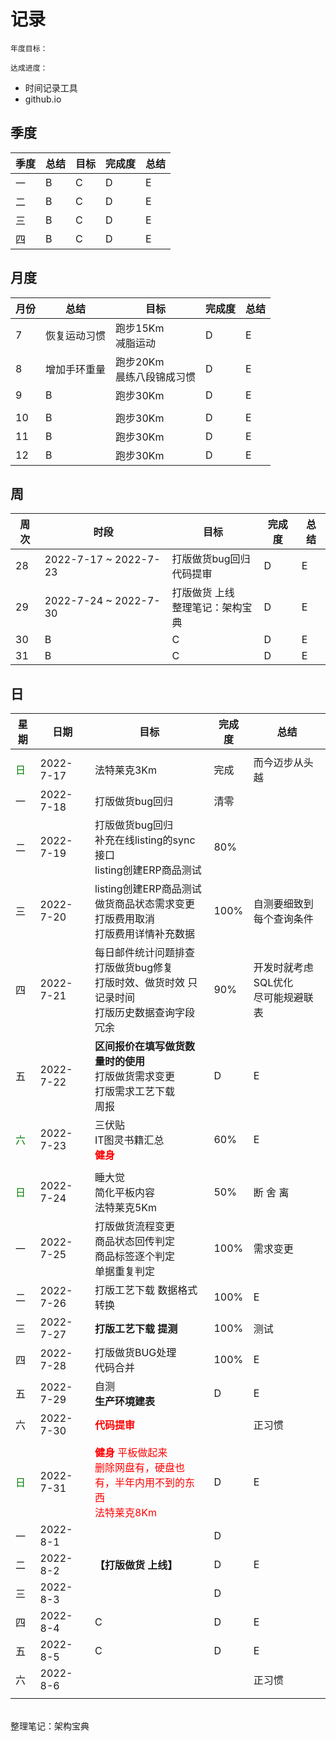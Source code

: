 # 记录

```tip
年度目标：

达成进度：
```

* 时间记录工具
* github.io

## 季度

| 季度 | 总结 | 目标 | 完成度 | 总结 |
| ---- | ---- | ---- | ---- | ---- |
| 一 | B | C | D | E |
| 二 | B | C | D | E |
| 三 | B | C | D | E |
| 四 | B | C | D | E |

## 月度

| 月份 | 总结 | 目标 | 完成度 | 总结 |
| ---- | ---- | ---- | ---- | ---- |
| 7 | 恢复运动习惯 | 跑步15Km<br>减脂运动 | D | E |
| 8 | 增加手环重量 | 跑步20Km<br>晨练八段锦成习惯 | D | E |
| 9 | B | 跑步30Km | D | E |
|  |  |  |  |  |
| 10 | B | 跑步30Km | D | E |
| 11 | B | 跑步30Km | D | E |
| 12 | B | 跑步30Km | D | E |

## 周

| 周次 | 时段 | 目标 | 完成度 | 总结 |
| ---- | ---- | ---- | ---- | ---- |
| 28 | 2022-7-17 ~ 2022-7-23 | 打版做货bug回归<br>代码提审 | D | E |
| 29 | 2022-7-24 ~ 2022-7-30 | 打版做货 上线<br>整理笔记：架构宝典 | D | E |
| 30 | B | C | D | E |
| 31 | B | C | D | E |

## 日

| 星期 | 日期 | 目标 | 完成度 | 总结 |
| ---- | ---- | ---- | ---- | ---- |
|  |  |  |  |  |
| <font color='green'>日 | 2022-7-17 | 法特莱克3Km | 完成 | 而今迈步从头越 |
| 一 | 2022-7-18 | 打版做货bug回归 | 清零 |  |
| 二 | 2022-7-19 | 打版做货bug回归<br>补充在线listing的sync接口<br>listing创建ERP商品测试 | 80%|  |
| 三 | 2022-7-20 | listing创建ERP商品测试<br>做货商品状态需求变更<br>打版费用取消<br>打版费用详情补充数据 | 100% | 自测要细致到每个查询条件 |
| 四 | 2022-7-21 | 每日邮件统计问题排查<br>打版做货bug修复<br>打版时效、做货时效 只记录时间<br>打版历史数据查询字段冗余| 90% | 开发时就考虑SQL优化<br>尽可能规避联表 |
| 五 | 2022-7-22 | **区间报价在填写做货数量时的使用**<br>打版做货需求变更<br>打版需求工艺下载<br>周报 | D | E |
| <font color='green'>六 | 2022-7-23 | 三伏贴<br>IT图灵书籍汇总<br><font color='red'>**健身** | 60% | E |
|  |  |  |  |  |
| <font color='green'>日 | 2022-7-24 | 睡大觉<br>简化平板内容<br>法特莱克5Km | 50% | 断 舍 离 |
| 一 | 2022-7-25 | 打版做货流程变更<br>商品状态回传判定<br>商品标签逐个判定<br>单据重复判定 | 100% | 需求变更 |
| 二 | 2022-7-26 | 打版工艺下载 数据格式转换 | 100% | E |
| 三 | 2022-7-27 | **打版工艺下载 提测** | 100% | 测试 |
| 四 | 2022-7-28 | 打版做货BUG处理<br>代码合并<br> | 100% | E |
| 五 | 2022-7-29 | 自测<br>**生产环境建表** | D | E |
| 六 | 2022-7-30 | <font color='red'>**代码提审** | | 正习惯 |
|  |  |  |  |  |
| <font color='green'>日 | 2022-7-31 | <font color='red'>**健身** 平板做起来<br> 删除网盘有，硬盘也有，半年内用不到的东西<br>法特莱克8Km | D | E |
| 一 | 2022-8-1 |  | D |  |
| 二 | 2022-8-2 | **【打版做货 上线】** | D | E |
| 三 | 2022-8-3 |  | D |  |
| 四 | 2022-8-4 | C | D | E |
| 五 | 2022-8-5 | C | D | E |
| 六 | 2022-8-6 |  | | 正习惯 |
|  |  |  |  |  |



<br>整理笔记：架构宝典
